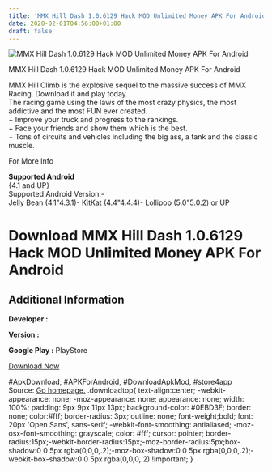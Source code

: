 ```yaml
---
title: 'MMX Hill Dash 1.0.6129 Hack MOD Unlimited Money APK For Android'
date: 2020-02-01T04:56:00+01:00
draft: false
---
```


![MMX Hill Dash 1.0.6129 Hack MOD Unlimited Money APK For Android](https://i0.wp.com/apkhome.net/wp-content/uploads/2017/07/MMX-Hill-Dash-1.0.6129.png "MMX Hill Dash 1.0.6129 Hack MOD Unlimited Money APK For Android")

  

MMX Hill Dash 1.0.6129 Hack MOD Unlimited Money APK For Android

MMX Hill Climb is the explosive sequel to the massive success of MMX Racing. Download it and play today.  
The racing game using the laws of the most crazy physics, the most addictive and the most FUN ever created.  
\+ Improve your truck and progress to the rankings.  
\+ Face your friends and show them which is the best.  
\+ Tons of circuits and vehicles including the big ass, a tank and the classic muscle.

For More Info

**Supported Android**  
{4.1 and UP}  
Supported Android Version:-  
Jelly Bean (4.1"4.3.1)- KitKat (4.4"4.4.4)- Lollipop (5.0"5.0.2) or UP

Download MMX Hill Dash 1.0.6129 Hack MOD Unlimited Money APK For Android
========================================================================

Additional Information
----------------------

**Developer :**

**Version :**

**Google Play :** PlayStore

  

[Download Now](https://store4app.co/post/mmx-hill-dash-1-0-6129-hack-mod-unlimited-money-apk-for-android_1573670714)

  
#ApkDownload, #APKForAndroid, #DownloadApkMod, #store4app  
Source: [Go homepage.](https://store4app.co/post/mmx-hill-dash-1-0-6129-hack-mod-unlimited-money-apk-for-android_1573670714) .downloadtop{ text-align:center; -webkit-appearance: none; -moz-appearance: none; appearance: none; width: 100%; padding: 9px 9px 11px 13px; background-color: #0EBD3F; border: none; color:#fff; border-radius: 3px; outline: none; font-weight;bold; font: 20px 'Open Sans', sans-serif; -webkit-font-smoothing: antialiased; -moz-osx-font-smoothing: grayscale; color: #fff; cursor: pointer; border-radius:15px;-webkit-border-radius:15px;-moz-border-radius:5px;box-shadow:0 0 5px rgba(0,0,0,.2);-moz-box-shadow:0 0 5px rgba(0,0,0,.2);-webkit-box-shadow:0 0 5px rgba(0,0,0,.2) !important; }